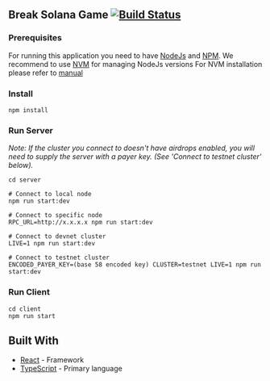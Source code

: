 ## Break Solana Game [![Build Status](https://travis-ci.org/solana-labs/break.svg?branch=master)](https://travis-ci.org/solana-labs/break)

### Prerequisites

For running this application you need to have [NodeJs](https://nodejs.org/en/) and [NPM](https://www.npmjs.com/).
We recommend to use [NVM](https://github.com/creationix/nvm) for managing NodeJs versions
For NVM installation please refer to [manual](https://github.com/creationix/nvm#install--update-script)

### Install

```
npm install
```

### Run Server

_Note: If the cluster you connect to doesn't have airdrops enabled, you will need to supply the server with a payer key. (See 'Connect to testnet cluster' below)._

```
cd server

# Connect to local node
npm run start:dev

# Connect to specific node
RPC_URL=http://x.x.x.x npm run start:dev

# Connect to devnet cluster
LIVE=1 npm run start:dev

# Connect to testnet cluster
ENCODED_PAYER_KEY=(base 58 encoded key) CLUSTER=testnet LIVE=1 npm run start:dev
```

### Run Client

```
cd client
npm run start
```

## Built With

- [React](https://github.com/facebook/react/) - Framework
- [TypeScript](https://www.typescriptlang.org/) - Primary language
